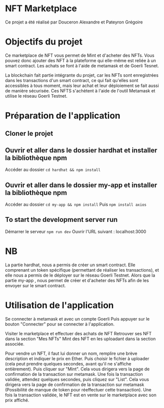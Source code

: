 # NFT Marketplace
Ce projet a été réalisé par Douceron Alexandre et Pateyron Grégoire

# Objectifs du projet
Ce marketplace de NFT vous permet de Mint et d'acheter des NFTs.
Vous pouvez donc ajouter des NFT à la plateforme qui elle-même est reliée à un smart contract.
Les achats se font à l'aide de metamask et de Goerli Tesnet.

La blockchain fait partie intégrante du projet, car les NFTs sont enregistrées dans les transactions d'un smart contract, ce qui fait qu'elles sont accessibles à tous moment, mais leur achat et leur déploiement se fait aussi de manière sécurisée. Ces NFTS s'achètent à l'aide de l'outil Metamask et utilise le réseau Goerli Testnet.

# Préparation de l'application
## Cloner le projet

## Ouvrir et aller dans le dossier hardhat et installer la bibliothèque npm
Accéder au dossier `cd hardhat && npm install`

## Ouvrir et aller dans le dossier my-app et installer la bibliothèque npm
Accéder au dossier `cd my-app && npm install` 
Puis `npm install axios`

## To start the development server run 
Démarrer le serveur `npm run dev`
Ouvrir l'URL suivant : localhost:3000

# NB

La partie hardhat, nous a permis de créer un smart contract. Elle comprenant un token spécifique (permettant de réaliser les transactions), et elle nous a permis de le déployer sur le réseau Goerli Testnet. 
Alors que la partie my-app , nous permet de créer et d'acheter des NFTs afin de les envoyer sur le smart contract.

# Utilisation de l'application
Se connecter à metamask et avec un compte Goerli
Puis appuyer sur le bouton "Connecter" pour se connecter à l'application.

Visiter le marketplace et effectuer des achats de NFT
Retrouver ses NFT dans la section "Mes NFTs"
Mint des NFT en les uploadant dans la section associée.

Pour vendre un NFT, il faut lui donner un nom, remplire une brève description et indiquer le prix en Ether.
Puis choisir le fichier à uploader (cela peut prendre quelques secondes, avant qu'il ne s'affiche entièrement).
Puis cliquer sur "Mint". Cela vous dirigera vers la page de confirmation de la transaction sur metamask.
Une fois la transaction validée, attendez quelques secondes, puis cliquez sur "List". Cela vous dirigera vers la page de confirmation de la transaction sur metamask (Possibilité de manque de token pour réeffectuer cette transaction). 
Une fois la transaction validée, le NFT est en vente sur le marketplace avec son prix affiché.